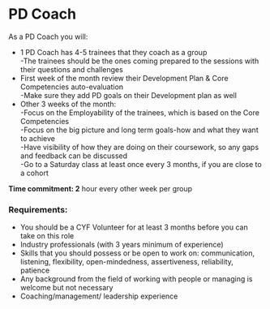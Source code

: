 # PD Coach

As a PD Coach you will:

* 1 PD Coach has 4-5 trainees that they coach as a group\
  &#x20;      \-The trainees should be the ones coming prepared to the sessions with their questions and challenges
* First week of the month review their Development Plan & Core Competencies auto-evaluation\
  &#x20;       \-Make sure they add PD goals on their Development plan as well
* Other 3 weeks of the month:\
  &#x20;       \-Focus on the Employability of the trainees, which is based on the Core Competencies\
  &#x20;       \-Focus on the big picture and long term goals-how and what they want to achieve\
  &#x20;       \-Have visibility of how they are doing on their coursework, so any gaps and feedback can be discussed\
  &#x20;       \-Go to a Saturday class at least once every 3 months, if you are close to a cohort

**Time commitment: 2** hour every other week per group

### Requirements:&#x20;

* You should be a CYF Volunteer for at least 3 months before you can take on this role
* Industry professionals (with 3 years minimum of experience)&#x20;
* Skills that you should possess or be open to work on: communication, listening, flexibility, open-mindedness, assertiveness, reliability, patience
* Any background from the field of working with people or managing is welcome but not necessary
* Coaching/management/ leadership experience
